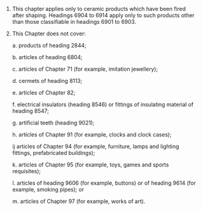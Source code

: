 1. This chapter applies only to ceramic products which have been fired after shaping. Headings 6904 to 6914 apply only to such products other than those classifiable in headings 6901 to 6903.

2. This Chapter does not cover:

    a. products of heading 2844;
    
    b. articles of heading 6804;
    
    c. articles of Chapter 71 (for example, imitation jewellery);
    
    d. cermets of heading 8113;
    
    e. articles of Chapter 82;
    
    f. electrical insulators (heading 8546) or fittings of insulating material of heading 8547;
    
    g. artificial teeth (heading 9021);
    
    h. articles of Chapter 91 (for example, clocks and clock cases);
    
    ij articles of Chapter 94 (for example, furniture, lamps and lighting fittings, prefabricated buildings);
    
    k. articles of Chapter 95 (for example, toys, games and sports requisites);
    
    l. articles of heading 9606 (for example, buttons) or of heading 9614 (for example, smoking pipes); or 
    
    m. articles of Chapter 97 (for example, works of art).
